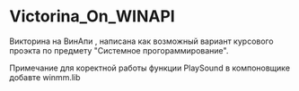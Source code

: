 # Victorina_On_WINAPI
Викторина на ВинАпи ,
написана как возможный вариант курсового проэкта по предмету "Системное прогораммирование".

Примечание  для  коректной  работы функции PlaySound в компоновщике добавте winmm.lib

